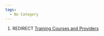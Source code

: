 ```yaml
---
tags:
  - No Category
---
```

1.  REDIRECT [Training Courses and
    Providers](training_courses_and_providers.md)